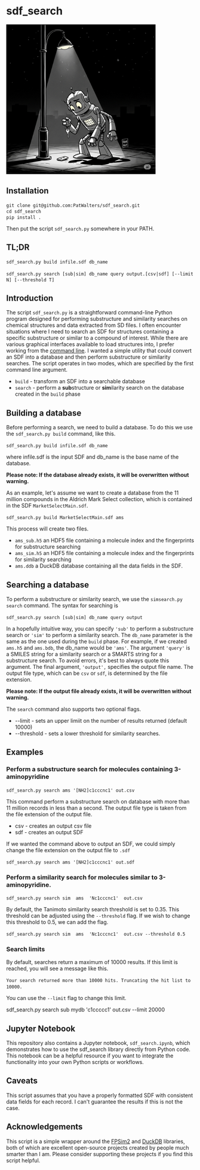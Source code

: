 # sdf_search      

<img src="https://raw.githubusercontent.com/PatWalters/sdf_search/refs/heads/main/robot_with_keys.png" width="400" alt="a robot looking for its keys under a lamp post"/>      

## Installation

```
git clone git@github.com:PatWalters/sdf_search.git  
cd sdf_search  
pip install .
```

Then put the script `sdf_search.py` somewhere in your PATH.

## TL;DR

```
sdf_search.py build infile.sdf db_name

sdf_search.py search [sub|sim] db_name query output.[csv|sdf] [--limit N] [--threshold T]
```

## Introduction

The script `sdf_search.py` is a straightforward command-line Python program designed for performing substructure and similarity searches on chemical structures and data extracted from SD files. I often encounter situations where I need to search an SDF for structures containing a specific substructure or similar to a compound of interest. While there are various graphical interfaces available to load structures into, I prefer working from the [command line](https://www.amazon.com/Beginning-Was-Command-Line-ebook/dp/B0011GA08E/). I wanted a simple utility that could convert an SDF into a database and then perform substructure or similarity searches. The script operates in two modes, which are specified by the first command line argument.

- `build` - transform an SDF into a searchable database  
- `search` - perform a **sub**structure or **sim**ilarity search on the database created in the `build` phase

## Building a database

Before performing a search, we need to build a database. To do this we use the `sdf_search.py build` command, like this.

`sdf_search.py build infile.sdf db_name`

where infile.sdf is the input SDF and db_name is the base name of the database.

**Please note: If the database already exists, it will be overwritten without warning.**

As an example, let's assume we want to create a database from the 11 million compounds in the Aldrich Mark Select collection, which is contained in the SDF `MarketSelectMain.sdf`.

`sdf_search.py build MarketSelectMain.sdf ams`

This process will create two files.

- `ams_sub.h5`  an HDF5 file containing a molecule index and the fingerprints for substructure searching
- `ams_sim.h5`  an HDF5 file containing a molecule index and the fingerprints for similarity searching
- `ams.ddb`  a DuckDB database containing all the data fields in the SDF.

## Searching a database

To perform a substructure or similarity search, we use the `simsearch.py search` command. The syntax for searching is  
   
`sdf_search.py search [sub|sim] db_name query output`  
   
In a hopefully intuitive way, you can specify `'sub'` to perform a substructure search or `'sim'` to perform a similarity search. The `db_name` parameter is the same as the one used during the `build` phase. For example, if we created `ams.h5` and `ams.bdb`, the db_name would be `'ams'`. The argument `'query'` is a SMILES string for a similarity search or a SMARTS string for a substructure search. To avoid errors, it's best to always quote this argument. The final argument, `'output',` specifies the output file name. The output file type, which can be `csv` or `sdf`, is determined by the file extension.

**Please note: If the output file already exists, it will be overwritten without warning.**

The `search` command also supports two optional flags.

- --limit - sets an upper limiit on the number of results returned (default 10000\)  
- --threshold - sets a lower threshold for similarity searches.

## Examples

### Perform a substructure search for molecules containing 3-aminopyridine

`sdf_search.py search ams '[NH2]c1cccnc1' out.csv`

This command perform a substructure search on database with more than 11 million records in less than a second. The output file type is taken from the file extension of the output file.

- csv - creates an output csv file  
- sdf - creates an output SDF

If we wanted the command above to output an SDF, we could simply change the file extension on the output file to `.sdf`

`sdf_search.py search ams '[NH2]c1cccnc1' out.sdf`

### Perform a similarity search for molecules similar to 3-aminopyridine.

`sdf_search.py search sim  ams  'Nc1cccnc1'  out.csv`

By default, the Tanimoto similarity search threshold is set to 0.35. This threshold can be adjusted using the `--threshold` flag. If we wish to change this threshold to 0.5, we can add the flag.

`sdf_search.py search sim  ams  'Nc1cccnc1'  out.csv --threshold 0.5`

### Search limits

By default, searches return a maximum of 10000 results. If this limit is reached, you will see a message like this.

`Your search returned more than 10000 hits. Truncating the hit list to 10000.`

You can use the `--limit` flag to change this limit.

sdf_search.py search sub mydb  'c1ccccc1' out.csv --limit 20000

## Jupyter Notebook
This repository also contains a Jupyter notebook, `sdf_search.ipynb`, which demonstrates how to use the sdf_search library directly from Python code. This notebook can be a helpful resource if you want to integrate the functionality into your own Python scripts or workflows.

## Caveats

This script assumes that you have a properly formatted SDF with consistent data fields for each record. I can't guarantee the results if this is not the case.

## Acknowledgements

This script is a simple wrapper around the [FPSim2](https://github.com/chembl/FPSim2) and [DuckDB](https://duckdb.org/) libraries, both of which are excellent open-source projects created by people much smarter than I am. Please consider supporting these projects if you find this script helpful.  

